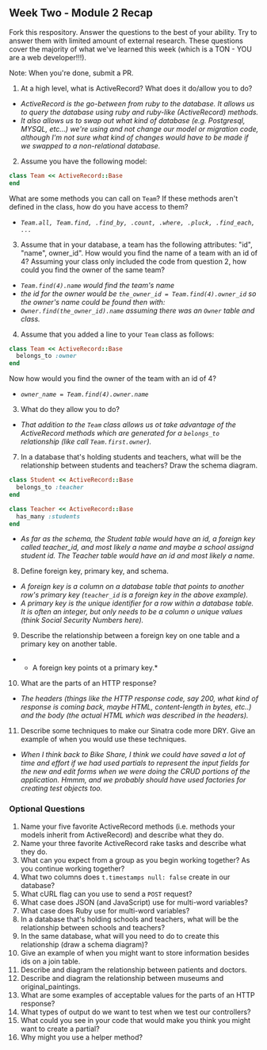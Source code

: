 ## Week Two - Module 2 Recap

Fork this respository. Answer the questions to the best of your ability. Try to answer them with limited amount of external research. These questions cover the majority of what we've learned this week (which is a TON - YOU are a web developer!!!). 

Note: When you're done, submit a PR. 

1. At a high level, what is ActiveRecord? What does it do/allow you to do?
 * *ActiveRecord is the go-between from ruby to the database.  It allows us to query the database using ruby and ruby-like (ActiveRecord) methods.*
 * *It also allows us to swap out what kind of database (e.g. Postgresql, MYSQL, etc...) we're using and not change our model or migration code, although I'm not sure what kind of changes would have to be made if we swapped to a non-relational database.*
2. Assume you have the following model:

```ruby
class Team << ActiveRecord::Base
end
```

What are some methods you can call on `Team`? If these methods aren't defined in the class, how do you have access to them?
 * *`Team.all, Team.find, .find_by, .count, .where, .pluck, .find_each, ...`*

3. Assume that in your database, a team has the following attributes: "id", "name", owner_id". How would you find the name of a team with an id of 4? Assuming your class only included the code from question 2, how could you find the owner of the same team?
 * *`Team.find(4).name` would find the team's name*
 * *the id for the owner would be `the_owner_id = Team.find(4).owner_id` so the owner's name could be found then with:*
  * *`Owner.find(the_owner_id).name` assuming there was an `Owner` table and class.*

4. Assume that you added a line to your `Team` class as follows:

```ruby
class Team << ActiveRecord::Base
  belongs_to :owner
end
```

Now how would you find the owner of the team with an id of 4?
 * *`owner_name = Team.find(4).owner.name`*

3. What do they allow you to do?
 * *That addition to the `Team` class allows us ot take advantage of the ActiveRecord methods which are generated for a `belongs_to` relationship (like call `Team.first.owner`).*
7. In a database that's holding students and teachers, what will be the relationship between students and teachers? Draw the schema diagram.

```ruby 
class Student << ActiveRecord::Base
  belongs_to :teacher
end

class Teacher << ActiveRecord::Base
  has_many :students
end
```
 * *As far as the schema, the Student table would have an id, a foreign key called teacher_id, and most likely a name and maybe a school assignd student id.  The Teacher table would have an id and most likely a name.*
8. Define foreign key, primary key, and schema.
 * *A foreign key is a column on a database table that points to another row's primary key (`teacher_id` is a foreign key in the above example).*
 * *A primary key is the unique identifier for a row within a database table.  It is often an integer, but only needs to be a column o unique values (think Social Security Numbers here).*
9. Describe the relationship between a foreign key on one table and a primary key on another table.
 * * A foreign key points ot a primary key.*
10. What are the parts of an HTTP response?
* *The headers (things like the HTTP response code, say 200, what kind of response is coming back, maybe HTML, content-length in bytes, etc..) and the body (the actual HTML which was described in the headers).*
11. Describe some techniques to make our Sinatra code more DRY. Give an example of when you would use these techniques.
 * *When I think back to Bike Share, I think we could have saved a lot of time and effort if we had used partials to represent the input fields for the new and edit forms when we were doing the CRUD portions of the application.  Hmmm, and we probably should have used factories for creating test objects too.*


### Optional Questions

1. Name your five favorite ActiveRecord methods (i.e. methods your models inherit from ActiveRecord) and describe what they do.
2. Name your three favorite ActiveRecord rake tasks and describe what they do.
4. What can you expect from a group as you begin working together? As you continue working together?
5. What two columns does `t.timestamps null: false` create in our database?
6. What cURL flag can you use to send a `POST` request?
7. What case does JSON (and JavaScript) use for multi-word variables?
8. What case does Ruby use for multi-word variables?
9. In a database that's holding schools and teachers, what will be the relationship between schools and teachers?
10. In the same database, what will you need to do to create this relationship (draw a schema diagram)?
11. Give an example of when you might want to store information besides ids on a join table.
12. Describe and diagram the relationship between patients and doctors.
13. Describe and diagram the relationship between museums and original_paintings.
14. What are some examples of acceptable values for the parts of an HTTP response?
15. What types of output do we want to test when we test our controllers?
16. What could you see in your code that would make you think you might want to create a partial?
17. Why might you use a helper method?

